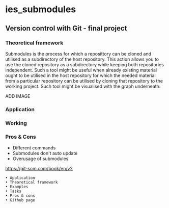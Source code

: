 # ies_submodules
## Version control with Git - final project

### Theoretical framework

Submodules is the process for which a reposittory can be cloned and utilised as a subdirectory of the host repository. This action allows you to use the cloned repository as a subdirectory while keeping both repositories independent. Such a tool might be useful when already existing material ought to be utilised in the host repository for which the needed material from a particular repository can be utilised by cloning that repository to the working project. Such tool might be visualised with the graph underneath:

ADD IMAGE

### Application
### Working
### Pros & Cons

* Different commands
* Submodules don't auto update 
* Overusage of submodules


https://git-scm.com/book/en/v2

	• Application
	• Theoretical framework
	• Examples
	• Tasks
	• Pros & cons
	• Github page



